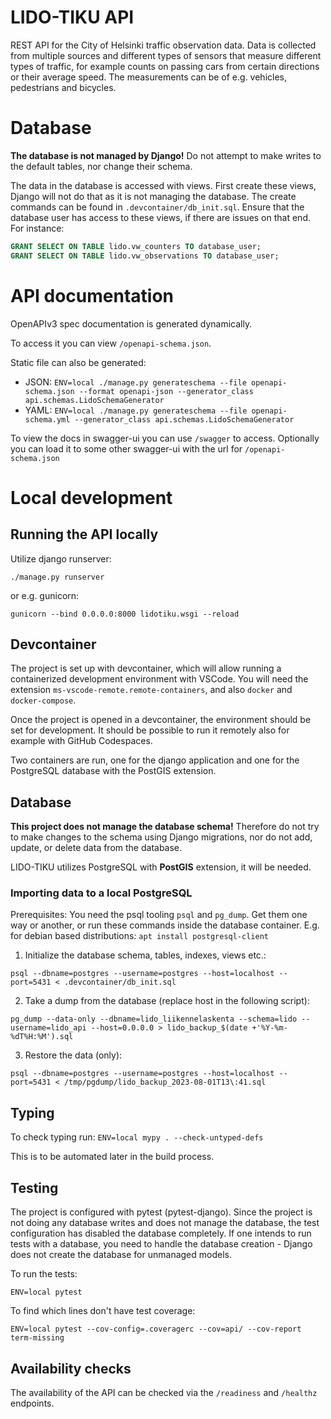 # LIDO-TIKU API

REST API for the City of Helsinki traffic observation data.
Data is collected from multiple sources and different types of sensors that measure different types of traffic, for example counts on passing cars from certain directions or their average speed. The measurements can be of e.g. vehicles, pedestrians and bicycles.

# Database

**The database is not managed by Django!** Do not attempt to make writes to the default tables, nor change their schema.

The data in the database is accessed with views. First create these views, Django will not do that as it is not managing the database. The create commands can be found in `.devcontainer/db_init.sql`.
Ensure that the database user has access to these views, if there are issues on that end.
For instance:
```sql
GRANT SELECT ON TABLE lido.vw_counters TO database_user;
GRANT SELECT ON TABLE lido.vw_observations TO database_user;
```
# API documentation

OpenAPIv3 spec documentation is generated dynamically.

To access it you can view `/openapi-schema.json`.

Static file can also be generated:
- JSON: `ENV=local ./manage.py generateschema --file openapi-schema.json --format openapi-json --generator_class api.schemas.LidoSchemaGenerator`
- YAML: `ENV=local ./manage.py generateschema --file openapi-schema.yml --generator_class api.schemas.LidoSchemaGenerator`

To view the docs in swagger-ui you can use `/swagger` to access. Optionally you can load it to some other swagger-ui with the url for `/openapi-schema.json`

# Local development

## Running the API locally

Utilize django runserver:

`./manage.py runserver`

or e.g. gunicorn:

`gunicorn --bind 0.0.0.0:8000 lidotiku.wsgi --reload`

## Devcontainer

The project is set up with devcontainer, which will allow running a containerized development environment with VSCode. You will need the extension `ms-vscode-remote.remote-containers`, and also `docker` and `docker-compose`.

Once the project is opened in a devcontainer, the environment should be set for development. It should be possible to run it remotely also for example with GitHub Codespaces.

Two containers are run, one for the django application and one for the PostgreSQL database with the PostGIS extension.

## Database

**This project does not manage the database schema!** Therefore do not try to make changes to the schema using Django migrations, nor do not add, update, or delete data from the database.

LIDO-TIKU utilizes PostgreSQL with **PostGIS** extension, it will be needed.

### Importing data to a local PostgreSQL

Prerequisites: You need the psql tooling `psql` and `pg_dump`. Get them one way or another, or run these commands inside the database container. E.g. for debian based distributions: `apt install postgresql-client`

1. Initialize the database schema, tables, indexes, views etc.:

`psql --dbname=postgres --username=postgres --host=localhost --port=5431 < .devcontainer/db_init.sql`


2. Take a dump from the database (replace host in the following script):

`pg_dump --data-only --dbname=lido_liikennelaskenta --schema=lido --username=lido_api --host=0.0.0.0 > lido_backup_$(date +'%Y-%m-%dT%H:%M').sql`

3. Restore the data (only):

`psql --dbname=postgres --username=postgres --host=localhost --port=5431 < /tmp/pgdump/lido_backup_2023-08-01T13\:41.sql`


## Typing

To check typing run:
`ENV=local mypy . --check-untyped-defs`

This is to be automated later in the build process.

## Testing

The project is configured with pytest (pytest-django).
Since the project is not doing any database writes and does not manage the database, the test configuration has disabled the database completely.
If one intends to run tests with a database, you need to handle the database creation - Django does not create the database for unmanaged models.

To run the tests:

`ENV=local pytest`

To find which lines don't have test coverage:

`ENV=local pytest --cov-config=.coveragerc --cov=api/ --cov-report term-missing`

## Availability checks 

The availability of the API can be checked via the `/readiness` and `/healthz` endpoints. 
